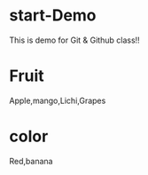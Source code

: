 # start-Demo
This is demo for Git &amp; Github class!!


# Fruit
Apple,mango,Lichi,Grapes

# color
Red,banana


